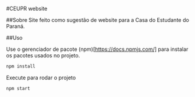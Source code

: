 #CEUPR website

##Sobre
Site feito como sugestão de website para a Casa do Estudante do Paraná.

##Uso

Use o gerenciador de pacote (npm)[https://docs.npmjs.com/] para instalar os pacotes usados no projeto.

```bash
npm install
```

Execute para rodar o projeto

```bash
npm start
```
